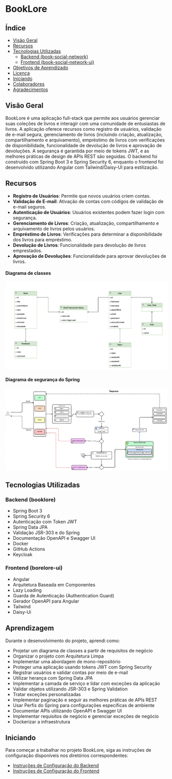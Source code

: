 # BookLore

## Índice

- [Visão Geral](#visão-geral)
- [Recursos](#recursos)
- [Tecnologias Utilizadas](#tecnologias-utilizadas)
    - [Backend (book-social-network)](#backend-book-social-network)
    - [Frontend (book-social-network-ui)](#frontend-book-social-network-ui)
- [Objetivos de Aprendizado](#objetivos-de-aprendizado)
- [Licença](#licença)
- [Iniciando](#iniciando)
- [Colaboradores](#colaboradores)
- [Agradecimentos](#agradecimentos)

## Visão Geral

BookLore é uma aplicação full-stack que permite aos usuários gerenciar suas coleções de livros e interagir com uma comunidade de entusiastas de livros. A aplicação oferece recursos como registro de usuários, validação de e-mail segura, gerenciamento de livros (incluindo criação, atualização, compartilhamento e arquivamento), empréstimo de livros com verificações de disponibilidade, funcionalidade de devolução de livros e aprovação de devoluções. A segurança é garantida por meio de tokens JWT, e as melhores práticas de design de APIs REST são seguidas. O backend foi construído com Spring Boot 3 e Spring Security 6, enquanto o frontend foi desenvolvido utilizando Angular com Tailwind/Daisy-UI para estilização.

## Recursos

- **Registro de Usuários**: Permite que novos usuários criem contas.
- **Validação de E-mail**: Ativação de contas com códigos de validação de e-mail seguros.
- **Autenticação de Usuários**: Usuários existentes podem fazer login com segurança.
- **Gerenciamento de Livros**: Criação, atualização, compartilhamento e arquivamento de livros pelos usuários.
- **Empréstimo de Livros**: Verificações para determinar a disponibilidade dos livros para empréstimo.
- **Devolução de Livros**: Funcionalidade para devolução de livros emprestados.
- **Aprovação de Devoluções**: Funcionalidade para aprovar devoluções de livros.

#### Diagrama de classes
![Diagrama de classes](screenshots/class-diagram.png)

#### Diagrama de segurança do Spring
![Diagrama de segurança](screenshots/security.png)



## Tecnologias Utilizadas

### Backend (booklore)

- Spring Boot 3
- Spring Security 6
- Autenticação com Token JWT
- Spring Data JPA
- Validação JSR-303 e do Spring
- Documentação OpenAPI e Swagger UI
- Docker
- GitHub Actions
- Keycloak

### Frontend (borelore-ui)

- Angular  
- Arquitetura Baseada em Componentes  
- Lazy Loading
- Guarda de Autenticação (Authentication Guard)  
- Gerador OpenAPI para Angular  
- Tailwind
- Daisy-Ui

## Aprendizagem  

Durante o desenvolvimento do projeto, aprendi como:  

- Projetar um diagrama de classes a partir de requisitos de negócio
- Organizar o projeto com Arquitetura Limpa
- Implementar uma abordagem de mono-repositório  
- Proteger uma aplicação usando tokens JWT com Spring Security  
- Registrar usuários e validar contas por meio de e-mail  
- Utilizar herança com Spring Data JPA  
- Implementar a camada de serviço e lidar com exceções da aplicação  
- Validar objetos utilizando JSR-303 e Spring Validation  
- Tratar exceções personalizadas  
- Implementar paginação e seguir as melhores práticas de APIs REST  
- Usar Perfis do Spring para configurações específicas de ambiente  
- Documentar APIs utilizando OpenAPI e Swagger UI  
- Implementar requisitos de negócio e gerenciar exceções de negócio  
- Dockerizar a infraestrutura  


## Iniciando  

Para começar a trabalhar no projeto BookLore, siga as instruções de configuração disponíveis nos diretórios correspondentes:  

- [Instruções de Configuração do Backend](/book-network/README.md)  
- [Instruções de Configuração do Frontend](book-network-ui/README.md)  
